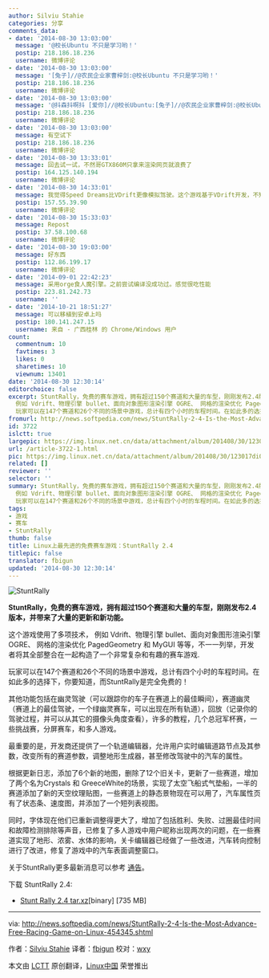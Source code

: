 ```yaml
---
author: Silviu Stahie
categories: 分享
comments_data:
- date: '2014-08-30 13:03:00'
  message: '@校长Ubuntu 不只是学习哟！'
  postip: 218.186.18.236
  username: 微博评论
- date: '2014-08-30 13:03:00'
  message: '[兔子]//@农民企业家曹梓剑:@校长Ubuntu 不只是学习哟！'
  postip: 218.186.18.236
  username: 微博评论
- date: '2014-08-30 13:03:00'
  message: '@抖森抖啊抖 [爱你]//@校长Ubuntu:[兔子]//@农民企业家曹梓剑:@校长Ubuntu 不只是学习哟！'
  postip: 218.186.18.236
  username: 微博评论
- date: '2014-08-30 13:03:00'
  message: 有空试下
  postip: 218.186.18.236
  username: 微博评论
- date: '2014-08-30 13:33:01'
  message: 回去试一试，不然哥GTX860M只拿来渲染网页就浪费了
  postip: 164.125.140.194
  username: 微博评论
- date: '2014-08-30 14:33:01'
  message: 我觉得Speed Dreams比VDrift更像模拟驾驶。这个游戏基于VDrift开发，不知有什么改进。
  postip: 157.55.39.90
  username: 微博评论
- date: '2014-08-30 15:33:03'
  message: Repost
  postip: 37.58.100.68
  username: 微博评论
- date: '2014-08-30 19:03:00'
  message: 好东西
  postip: 112.86.199.17
  username: 微博评论
- date: '2014-09-01 22:42:23'
  message: 采用orge食人魔引擎。之前尝试编译没成功过。感觉很吃性能
  postip: 223.81.242.73
  username: ''
- date: '2014-10-21 18:51:27'
  message: 可以移植到安卓上吗
  postip: 180.141.247.15
  username: 来自 - 广西桂林 的 Chrome/Windows 用户
count:
  commentnum: 10
  favtimes: 3
  likes: 0
  sharetimes: 10
  viewnum: 13401
date: '2014-08-30 12:30:14'
editorchoice: false
excerpt: StuntRally，免费的赛车游戏，拥有超过150个赛道和大量的车型，刚刚发布2.4版本，并带来了大量的更新和新功能。 这个游戏使用了多项技术，
  例如 Vdrift、物理引擎 bullet、面向对象图形渲染引擎 OGRE、 网格的渲染优化 PagedGeometry 和 MyGUI 等等，不一一列举，开发者将其全部整合在一起构造了一个非常复杂和有趣的赛车游戏.
  玩家可以在147个赛道和26个不同的场景中游戏，总计有四个小时的车程时间。在如此多的选择下，你要知道，而StuntRally是完全免费的！ 其他功能包括在幽灵驾驶（可以跟踪你的车子在赛道上的最佳瞬间），赛道幽灵（
fromurl: http://news.softpedia.com/news/StuntRally-2-4-Is-the-Most-Advance-Free-Racing-Game-on-Linux-454345.shtml
id: 3722
islctt: true
largepic: https://img.linux.net.cn/data/attachment/album/201408/30/123017di0anlrroe5fafel.jpg
url: /article-3722-1.html
pic: https://img.linux.net.cn/data/attachment/album/201408/30/123017di0anlrroe5fafel.jpg.thumb.jpg
related: []
reviewer: ''
selector: ''
summary: StuntRally，免费的赛车游戏，拥有超过150个赛道和大量的车型，刚刚发布2.4版本，并带来了大量的更新和新功能。 这个游戏使用了多项技术，
  例如 Vdrift、物理引擎 bullet、面向对象图形渲染引擎 OGRE、 网格的渲染优化 PagedGeometry 和 MyGUI 等等，不一一列举，开发者将其全部整合在一起构造了一个非常复杂和有趣的赛车游戏.
  玩家可以在147个赛道和26个不同的场景中游戏，总计有四个小时的车程时间。在如此多的选择下，你要知道，而StuntRally是完全免费的！ 其他功能包括在幽灵驾驶（可以跟踪你的车子在赛道上的最佳瞬间），赛道幽灵（
tags:
- 游戏
- 赛车
- StuntRally
thumb: false
title: Linux上最先进的免费赛车游戏：StuntRally 2.4
titlepic: false
translator: fbigun
updated: '2014-08-30 12:30:14'
---
```


![StuntRally](/data/attachment/album/201408/30/123017di0anlrroe5fafel.jpg)


**StuntRally，免费的赛车游戏，拥有超过150个赛道和大量的车型，刚刚发布2.4版本，并带来了大量的更新和新功能。**


这个游戏使用了多项技术， 例如 Vdrift、物理引擎 bullet、面向对象图形渲染引擎 OGRE、 网格的渲染优化 PagedGeometry 和 MyGUI 等等，不一一列举，开发者将其全部整合在一起构造了一个非常复杂和有趣的赛车游戏.


玩家可以在147个赛道和26个不同的场景中游戏，总计有四个小时的车程时间。在如此多的选择下，你要知道，而StuntRally是完全免费的！


其他功能包括在幽灵驾驶（可以跟踪你的车子在赛道上的最佳瞬间），赛道幽灵（赛道上的最佳驾驶，一个绿幽灵赛车，可以出现在所有轨道），回放（记录你的驾驶过程，并可以从其它的摄像头角度查看），许多的教程，几个总冠军杯赛，一些挑战赛，分屏赛车，和多人游戏。


最重要的是，开发商还提供了一个轨道编辑器，允许用户实时编辑道路节点及其参数，改变所有的赛道参数，调整地形生成器，甚至修改驾驶中的汽车的属性。


根据更新日志，添加了6个新的地图，删除了12个旧关卡，更新了一些赛道，增加了两个名为Crystals 和 GreeceWhite的场景，实现了太空飞船式气垫船，一半的赛道添加了新的天空纹理贴图，一些赛道上的静态景物现在可以用了，汽车属性页有了状态条、速度图，并添加了一个短列表视图。


同时，字体现在他们已重新调整得更大了，增加了包括胜利、失败、过圈最佳时间和故障检测排除等声音，已修复了多人游戏中用户昵称出现两次的问题，在一些赛道实现了地形、浓雾、水体的影响，关卡编辑器已经做了一些改进，汽车转向控制进行了改进，修复了游戏中的汽车表面调整窗口。


关于StuntRally更多最新消息可以参考 [通告](https://code.google.com/p/vdrift-ogre/wiki/VersionHistory)。


下载 StuntRally 2.4:


* [Stunt Rally 2.4 tar.xz](http://sourceforge.net/projects/stuntrally/files/2.4/StuntRally-2.4-linux64.tar.xz/download)[binary] [735 MB]




---


via: <http://news.softpedia.com/news/StuntRally-2-4-Is-the-Most-Advance-Free-Racing-Game-on-Linux-454345.shtml>


作者：[Silviu Stahie](http://news.softpedia.com/editors/browse/silviu-stahie) 译者：[fbigun](https://github.com/fbigun) 校对：[wxy](https://github.com/wxy)


本文由 [LCTT](https://github.com/LCTT/TranslateProject) 原创翻译，[Linux中国](http://linux.cn/) 荣誉推出